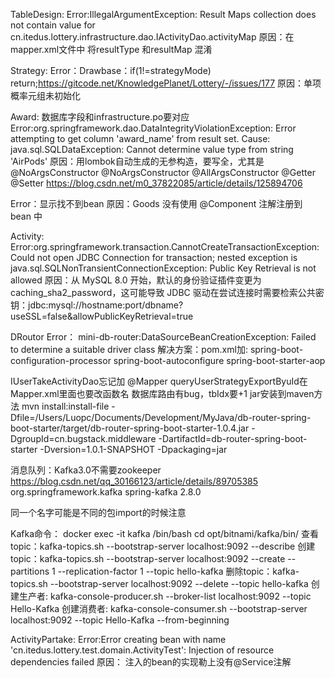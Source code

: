 TableDesign:
Error:IllegalArgumentException: Result Maps collection does not contain value for cn.itedus.lottery.infrastructure.dao.IActivityDao.activityMap
原因：在mapper.xml文件中 将resultType 和resultMap 混淆

Strategy:
Error：Drawbase：if(1!=strategyMode) return;https://gitcode.net/KnowledgePlanet/Lottery/-/issues/177
原因：单项概率元组未初始化

Award:
数据库字段和infrastructure.po要对应
Error:org.springframework.dao.DataIntegrityViolationException: Error attempting to get column 'award_name' from result set. 
Cause: java.sql.SQLDataException: Cannot determine value type from string 'AirPods'
原因：用lombok自动生成的无参构造，要写全，尤其是 @NoArgsConstructor
@NoArgsConstructor
@AllArgsConstructor
@Getter
@Setter
https://blog.csdn.net/m0_37822085/article/details/125894706

Error：显示找不到bean
原因：Goods 没有使用 @Component 注解注册到 bean 中

Activity:
Error:org.springframework.transaction.CannotCreateTransactionException: Could not open JDBC Connection for transaction; nested exception is java.sql.SQLNonTransientConnectionException: Public Key Retrieval is not allowed
原因：从 MySQL 8.0 开始，默认的身份验证插件变更为 caching_sha2_password，这可能导致 JDBC 驱动在尝试连接时需要检索公共密钥：jdbc:mysql://hostname:port/dbname?useSSL=false&allowPublicKeyRetrieval=true

DRoutor
Error： mini-db-router:DataSourceBeanCreationException: Failed to determine a suitable driver class
解决方案：pom.xml加:
<artifactId>spring-boot-configuration-processor</artifactId>
<artifactId>spring-boot-autoconfigure</artifactId>
<artifactId>spring-boot-starter-aop</artifactId>

IUserTakeActivityDao忘记加 @Mapper
queryUserStrategyExportByuId在Mapper.xml里面也要改函数名
数据库路由有bug，tbIdx要+1
jar安装到maven方法
mvn install:install-file -Dfile=/Users/Luopc/Documents/Development/MyJava/db-router-spring-boot-starter/target/db-router-spring-boot-starter-1.0.4.jar -DgroupId=cn.bugstack.middleware -DartifactId=db-router-spring-boot-starter -Dversion=1.0.1-SNAPSHOT -Dpackaging=jar



消息队列：Kafka3.0不需要zookeeper
https://blog.csdn.net/qq_30166123/article/details/89705385
<dependency>
    <groupId>org.springframework.kafka</groupId>
    <artifactId>spring-kafka</artifactId>
    <version>2.8.0</version>
</dependency>

同一个名字可能是不同的包import的时候注意

Kafka命令：
docker exec -it kafka /bin/bash
cd opt/bitnami/kafka/bin/
查看topic：kafka-topics.sh --bootstrap-server localhost:9092 --describe
创建topic：kafka-topics.sh --bootstrap-server localhost:9092 --create --partitions 1 --replication-factor 1 --topic hello-kafka
删除topic：kafka-topics.sh --bootstrap-server localhost:9092 --delete --topic hello-kafka
创建生产者: kafka-console-producer.sh --broker-list localhost:9092 --topic Hello-Kafka
创建消费者: kafka-console-consumer.sh --bootstrap-server localhost:9092 --topic Hello-Kafka --from-beginning

ActivityPartake:
Error:Error creating bean with name 'cn.itedus.lottery.test.domain.ActivityTest': Injection of resource dependencies failed
原因： 注入的bean的实现勒上没有@Service注解